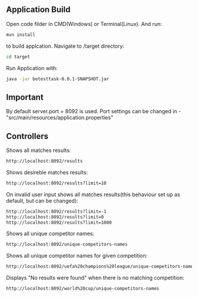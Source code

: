
## Application Build

Open code filder in CMD(Windows) or Terminal(Linux). And run:
```sh
mvn install
```
to build applcation.
Navigate to /target directory:
```sh
cd target
```
Run Application with:
```sh
java -jar betesttask-0.0.1-SNAPSHOT.jar
```
## Important
By default server.port = 8092 is used.
Port settings can be changed in - "src/main/resources/application.properties"

## Controllers
Shows all matches results:
```sh
http://localhost:8092/results
```
Shows desireble matches results:
```sh
http://localhost:8092/results?limit=10
```
On invalid user input shows all matches results(this behaviour set up as default, but can be changed):
```sh
http://localhost:8092/results?limit=-1
http://localhost:8092/results?limit=0
http://localhost:8092/results?limit=1000
```
Shows all unique competitor names:
```sh
http://localhost:8092/unique-competitors-names
```
Shows all unique competitor names for given competition:
```sh
http://localhost:8092/uefa%20champions%20league/unique-competitors-names
```
Displays "No results were found" when there is no matching competition:
```sh
http://localhost:8092/world%20cup/unique-competitors-names
```
